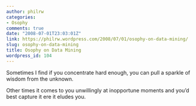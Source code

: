 ```yaml
---
author: philrw
categories:
- Osophy
comments: true
date: "2008-07-01T23:03:01Z"
link: https://philrw.wordpress.com/2008/07/01/osophy-on-data-mining/
slug: osophy-on-data-mining
title: Osophy on Data Mining
wordpress_id: 104
---
```


Sometimes I find if you concentrate hard enough, you can pull a sparkle of wisdom from the unknown.


Other times it comes to you unwillingly at inopportune moments and you’d best capture it ere it eludes you.


